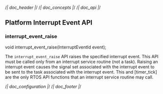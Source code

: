 /*| doc_header |*/
/*| doc_concepts |*/
/*| doc_api |*/
## Platform Interrupt Event API

### <span class="api">interrupt_event_raise</span>

<div class="codebox">void interrupt_event_raise(InterruptEventId event);</div>

The `interrupt_event_raise` API raises the specified interrupt event.
This API must be called only from an interrupt service routine (not a task).
Raising an interrupt event causes the signal set associated with the interrupt event to be sent to the task associated with the interrupt event.
This and [<span class="api">timer_tick</span>] are the only RTOS API functions that an interrupt service routine may call.

/*| doc_configuration |*/
/*| doc_footer |*/
